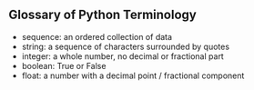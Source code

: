 ## Glossary of Python Terminology

+ sequence: an ordered collection of data
+ string: a sequence of characters surrounded by quotes
+ integer: a whole number, no decimal or fractional part
+ boolean: True or False
+ float: a number with a decimal point / fractional component
